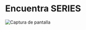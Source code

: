 # Encuentra SERIES

![Captura de pantalla](https://github.com/mariaozamiz/encuentra-series-js/blob/master/src/images/captura_pantalla_encuentra_series.jpg)
